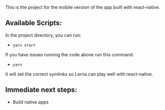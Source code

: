 This is the project for the mobile version of the app built with react-native.

## Available Scripts:

In the project directory, you can run:

- `yarn start`

If you have issues running the code above run this command:

- `yarn`

It will set the correct symlinks so Lerna can play well with react-native.

## Immediate next steps:

- Build native apps
